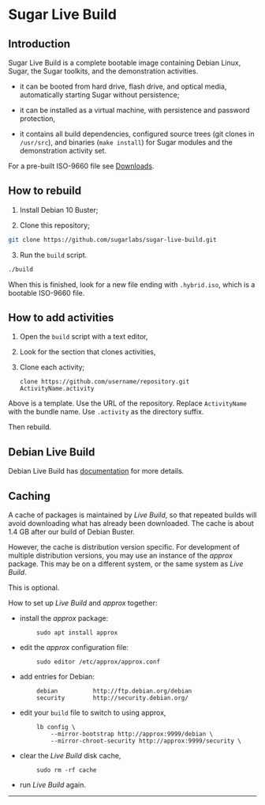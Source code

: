 # Sugar Live Build
## Introduction

Sugar Live Build is a complete bootable image containing Debian Linux,
Sugar, the Sugar toolkits, and the demonstration activities.

- it can be booted from hard drive, flash drive, and optical media,
automatically starting Sugar without persistence;

- it can be installed as a virtual machine, with persistence and
password protection,

- it contains all build dependencies, configured source trees (git
clones in `/usr/src`), and binaries (`make install`) for Sugar modules
and the demonstration activity set.

For a pre-built ISO-9660 file see
[Downloads](http://people.sugarlabs.org/~quozl/sugar-live-build/).

## How to rebuild

1. Install Debian 10 Buster;

2. Clone this repository;
```bash
git clone https://github.com/sugarlabs/sugar-live-build.git
```

3. Run the `build` script.
```bash
./build
```

When this is finished, look for a new file ending with `.hybrid.iso`,
which is a bootable ISO-9660 file.

## How to add activities

1. Open the `build` script with a text editor,

2. Look for the section that clones activities,

2. Clone each activity;

    `clone https://github.com/username/repository.git ActivityName.activity`

Above is a template.  Use the URL of the repository.  Replace
`ActivityName` with the bundle name. Use `.activity` as the directory
suffix.

Then rebuild.

## Debian Live Build

Debian Live Build has
[documentation](https://live-team.pages.debian.net/live-manual/html/live-manual/index.en.html)
for more details.

## Caching

A cache of packages is maintained by *Live Build*, so that repeated builds will avoid downloading what has already been downloaded.  The cache is about 1.4 GB after our build of Debian Buster.

However, the cache is distribution version specific.  For development of multiple distribution versions, you may use an instance of the *approx* package.  This may be on a different system, or the same system as *Live Build*.

This is optional.

How to set up *Live Build* and *approx* together:

* install the *approx* package:

~~~
		sudo apt install approx
~~~

* edit the *approx* configuration file:

~~~
		sudo editor /etc/approx/approx.conf
~~~

* add entries for Debian:

~~~
		debian          http://ftp.debian.org/debian
		security        http://security.debian.org/
~~~

* edit your `build` file to switch to using approx,

~~~
		lb config \
		    --mirror-bootstrap http://approx:9999/debian \
		    --mirror-chroot-security http://approx:9999/security \
~~~

* clear the *Live Build* disk cache,

~~~
		sudo rm -rf cache
~~~

* run *Live Build* again.

---
